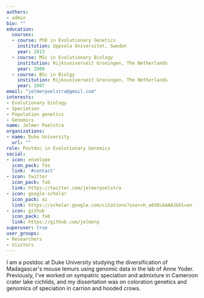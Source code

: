 ```yaml
---
authors:
- admin
bio: ""
education:
  courses:
  - course: PhD in Evolutionary Genetics
    institution: Uppsala Universitet, Sweden
    year: 2013
  - course: MSc in Evolutionary Biology
    institution: Rijksuniverseit Groningen, The Netherlands
    year: 2009
  - course: BSc in Biolgy
    institution: Rijksuniverseit Groningen, The Netherlands
    year: 2007
email: "jelmerpoelstra@gmail.com"
interests:
- Evolutionary biology
- Speciation
- Population genetics
- Genomics
name: Jelmer Poelstra
organizations:
- name: Duke University
  url: ""
role: Postdoc in Evolutionary Genomics
social:
- icon: envelope
  icon_pack: fas
  link: '#contact'
- icon: twitter
  icon_pack: fab
  link: https://twitter.com/jelmerpoelstra
- icon: google-scholar
  icon_pack: ai
  link: https://scholar.google.com/citations?user=h_a6S0cAAAAJ&hl=en
- icon: github
  icon_pack: fab
  link: https://github.com/jelmerp
superuser: true
user_groups:
- Researchers
- Visitors
---
```


I am a postdoc at Duke University studying the diversification of Madagascar's mouse lemurs using genomic data in the lab of Anne Yoder. Previously, I've worked on sympatric speciation and admixture in Cameroon crater lake cichlids, and my dissertation was on coloration genetics and genomics of speciation in carrion and hooded crows.
